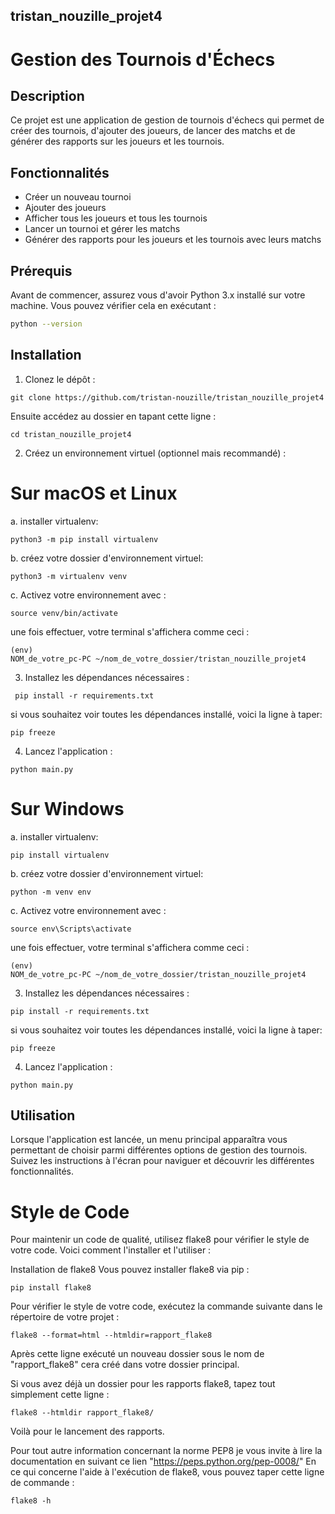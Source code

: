 ## tristan_nouzille_projet4

# Gestion des Tournois d'Échecs

## Description
Ce projet est une application de gestion de tournois d'échecs qui permet de créer des tournois, d'ajouter des joueurs, de lancer des matchs et de générer des rapports sur les joueurs et les tournois.

## Fonctionnalités
- Créer un nouveau tournoi
- Ajouter des joueurs
- Afficher tous les joueurs et tous les tournois
- Lancer un tournoi et gérer les matchs
- Générer des rapports pour les joueurs et les tournois avec leurs matchs

## Prérequis
Avant de commencer, assurez vous d'avoir Python 3.x installé sur votre machine. Vous pouvez vérifier cela en exécutant :

```bash
python --version

```
## Installation

1. Clonez le dépôt :

  ```
  git clone https://github.com/tristan-nouzille/tristan_nouzille_projet4
  ```

  Ensuite accédez au dossier en tapant cette ligne :

  ```
  cd tristan_nouzille_projet4
  ```
2. Créez un environnement virtuel (optionnel mais recommandé) :

# Sur macOS et Linux
 a. installer virtualenv:
 ```
 python3 -m pip install virtualenv
 ```
 b. créez votre dossier d'environnement virtuel:
 ```
 python3 -m virtualenv venv
 ```
 c. Activez votre environnement avec :

  ```
  source venv/bin/activate 
  ```
  une fois effectuer, votre terminal s'affichera comme ceci :
  ```
  (env)
  NOM_de_votre_pc-PC ~/nom_de_votre_dossier/tristan_nouzille_projet4
  ```

 3. Installez les dépendances nécessaires :
   
   ```
    pip install -r requirements.txt
   ```
  si vous souhaitez voir toutes les dépendances installé, voici la ligne à taper:

  ```
  pip freeze
  ```
  
 4. Lancez l'application :

```
python main.py
```

# Sur Windows
 
 a. installer virtualenv:
 ```
 pip install virtualenv
 ```
 b. créez votre dossier d'environnement virtuel:
 ```
 python -m venv env
 ```
 c. Activez votre environnement avec :

  ```
  source env\Scripts\activate  
  ```
  une fois effectuer, votre terminal s'affichera comme ceci :
  ```
  (env)
  NOM_de_votre_pc-PC ~/nom_de_votre_dossier/tristan_nouzille_projet4
  ```

 3. Installez les dépendances nécessaires :
   
   ```
   pip install -r requirements.txt
   ```
  si vous souhaitez voir toutes les dépendances installé, voici la ligne à taper:

  ```
  pip freeze
  ```
  
 4. Lancez l'application :

```
python main.py
```

## Utilisation

Lorsque l'application est lancée, un menu principal apparaîtra vous permettant de choisir parmi différentes options de gestion des tournois. Suivez les instructions à l'écran pour naviguer et découvrir les différentes fonctionnalités.

# Style de Code
Pour maintenir un code de qualité, utilisez flake8 pour vérifier le style de votre code. Voici comment l'installer et l'utiliser :

Installation de flake8
Vous pouvez installer flake8 via pip :

```
pip install flake8
```

Pour vérifier le style de votre code, exécutez la commande suivante dans le répertoire de votre projet :

```
flake8 --format=html --htmldir=rapport_flake8
```

Après cette ligne exécuté un nouveau dossier sous le nom de "rapport_flake8" cera créé dans votre dossier principal.

Si vous avez déjà un dossier pour les rapports flake8, tapez tout simplement cette ligne :

```
flake8 --htmldir rapport_flake8/
```
Voilà pour le lancement des rapports.

Pour tout autre information concernant la norme PEP8 je vous invite à lire la documentation en suivant ce lien "https://peps.python.org/pep-0008/"
En ce qui concerne l'aide à l'exécution de flake8, vous pouvez taper cette ligne de commande :

```
flake8 -h
```
